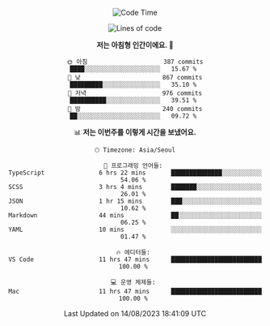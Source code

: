 <div align='center'>
 
<!--START_SECTION:waka-->
![Code Time](http://img.shields.io/badge/Code%20Time-2%2C868%20hrs%2028%20mins-blue)

![Lines of code](https://img.shields.io/badge/%EC%A0%80%EB%8A%94%20%EC%97%AC%ED%83%9C%EA%B9%8C%EC%A7%80%20-1.2%20million%20%EC%A4%84%EC%9D%98%20%EC%BD%94%EB%93%9C%EB%A5%BC%20%EC%9E%91%EC%84%B1%ED%96%88%EC%96%B4%EC%9A%94.-blue)

**저는 아침형 인간이에요. 🐤** 

```text
🌞 아침                     387 commits         ████░░░░░░░░░░░░░░░░░░░░░   15.67 % 
🌆 낮　                     867 commits         █████████░░░░░░░░░░░░░░░░   35.10 % 
🌃 저녁                     976 commits         ██████████░░░░░░░░░░░░░░░   39.51 % 
🌙 밤　                     240 commits         ██░░░░░░░░░░░░░░░░░░░░░░░   09.72 % 
```


📊 **저는 이번주를 이렇게 시간을 보냈어요.** 

```text
🕑︎ Timezone: Asia/Seoul

💬 프로그래밍 언어들: 
TypeScript               6 hrs 22 mins       ██████████████░░░░░░░░░░░   54.06 % 
SCSS                     3 hrs 4 mins        ███████░░░░░░░░░░░░░░░░░░   26.01 % 
JSON                     1 hr 15 mins        ███░░░░░░░░░░░░░░░░░░░░░░   10.62 % 
Markdown                 44 mins             ██░░░░░░░░░░░░░░░░░░░░░░░   06.25 % 
YAML                     10 mins             ░░░░░░░░░░░░░░░░░░░░░░░░░   01.47 % 

🔥 에디터들: 
VS Code                  11 hrs 47 mins      █████████████████████████   100.00 % 

💻 운영 체제들: 
Mac                      11 hrs 47 mins      █████████████████████████   100.00 % 
```


 Last Updated on 14/08/2023 18:41:09 UTC
<!--END_SECTION:waka-->
 </div>
<!---
Emewjin/Emewjin is a ✨ special ✨ repository because its `README.md` (this file) appears on your GitHub profile.
You can click the Preview link to take a look at your changes.
--->
